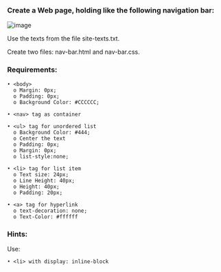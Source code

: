 ### Create a Web page, holding like the following navigation bar:

![image](https://github.com/nsinorov/SoftUniMainPath/assets/45227327/00e94b87-b049-4531-b457-5bd328a2d4d3)

Use the texts from the file site-texts.txt.

Create two files: nav-bar.html and nav-bar.css.

### Requirements:

    • <body>
      o Margin: 0px;
      o Padding: 0px;
      o Background Color: #CCCCCC;
      
    • <nav> tag as container
    
    • <ul> tag for unordered list
      o Background Color: #444;
      o Center the text
      o Padding: 0px;
      o Margin: 0px;
      o list-style:none;
      
    • <li> tag for list item
      o Text size: 24px;
      o Line Height: 40px;
      o Height: 40px;
      o Padding: 20px;
      
    • <a> tag for hyperlink
      o text-decoration: none;
      o Text-Color: #ffffff

### Hints:

Use:

    • <li> with display: inline-block
